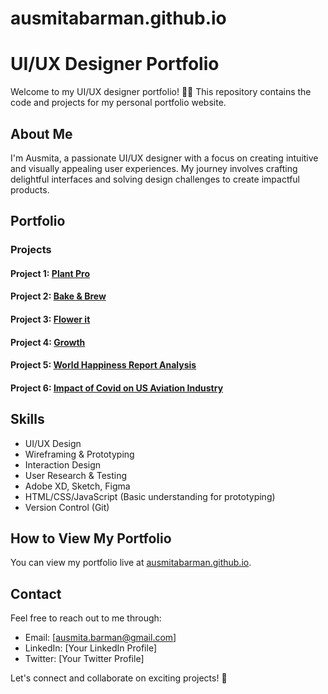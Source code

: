 # ausmitabarman.github.io
# UI/UX Designer Portfolio

Welcome to my UI/UX designer portfolio! 🎨✨ This repository contains the code and projects for my personal portfolio website.

## About Me

I'm Ausmita, a passionate UI/UX designer with a focus on creating intuitive and visually appealing user experiences. 
My journey involves crafting delightful interfaces and solving design challenges to create impactful products.

## Portfolio

### Projects

#### Project 1: [Plant Pro](https://ausmitabarman.github.io/plantpro.html)

#### Project 2: [Bake & Brew](https://ausmitabarman.github.io/bake_n_brew.html)

#### Project 3: [Flower it](https://ausmitabarman.github.io/flowerit.html)

#### Project 4: [Growth](https://ausmitabarman.github.io/growth.html)

#### Project 5: [World Happiness Report Analysis](https://ausmitabarman.github.io/happiness.html)

#### Project 6: [Impact of Covid on US Aviation Industry](https://ausmitabarman.github.io/covid.html)




## Skills

- UI/UX Design
- Wireframing & Prototyping
- Interaction Design
- User Research & Testing
- Adobe XD, Sketch, Figma
- HTML/CSS/JavaScript (Basic understanding for prototyping)
- Version Control (Git)

## How to View My Portfolio

You can view my portfolio live at [ausmitabarman.github.io](https://ausmitabarman.github.io).

## Contact

Feel free to reach out to me through:
- Email: [ausmita.barman@gmail.com]
- LinkedIn: [Your LinkedIn Profile]
- Twitter: [Your Twitter Profile]

Let's connect and collaborate on exciting projects! 🚀
